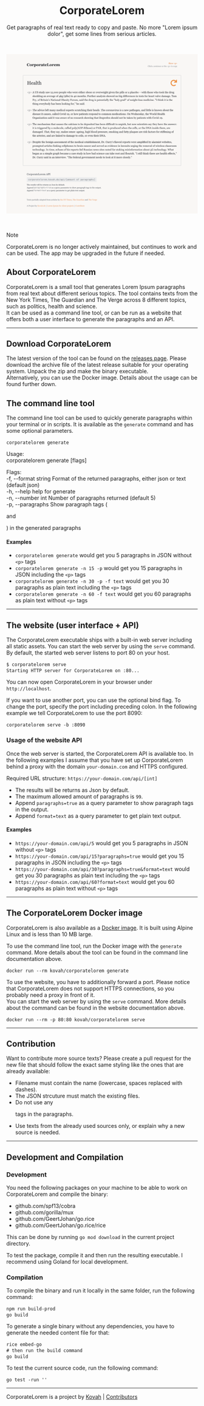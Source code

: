 <h1 align="center">CorporateLorem</h1>

<p align="center">Get paragraphs of real text ready to copy and paste. No more "Lorem ipsum dolor", get some lines from serious articles.</p>

<p>&nbsp;</p>

<img src="/preview.png" alt="CorporateLorem Preview">

<p>&nbsp;</p>

> [!NOTE]
> CorporateLorem is no longer actively maintained, but continues to work and can be used. The app may be upgraded in the future if needed.


## About CorporateLorem

CorporateLorem is a small tool that generates Lorem Ipsum paragraphs from real text about different serious topics.
The tool contains texts from the New York Times, The Guardian and The Verge across 8 different topics, such as 
politics, health and science.  
It can be used as a command line tool, or can be run as a website that offers both a user interface to generate the
paragraphs and an API.


---


## Download CorporateLorem

The latest version of the tool can be found on the [releases page](https://github.com/Kovah/CorporateLorem/releases).
Please download the archive file of the latest release suitable for your operating system. Unpack the zip and make the
binary executable.  
Alternatively, you can use the Docker image. Details about the usage can be found further down.


## The command line tool

The command line tool can be used to quickly generate paragraphs within your terminal or in scripts. It is available
as the `generate` command and has some optional parameters.

```
corporatelorem generate
```

Usage:  
  corporatelorem generate [flags]

Flags:  
  -f, --format string        Format of the returned paragraphs, either json or text (default json)  
  -h, --help                 help for generate  
  -n, --number int           Number of paragraphs returned (default 5)  
  -p, --paragraphs           Show paragraph tags (<p> and </p>) in the generated paragraphs


#### Examples

* `corporatelorem generate` would get you 5 paragraphs in JSON without `<p>` tags
* `corporatelorem generate -n 15 -p` would get you 15 paragraphs in JSON including the `<p>` tags
* `corporatelorem generate -n 30 -p -f text` would get you 30 paragraphs as plain text including the `<p>` tags
* `corporatelorem generate -n 60 -f text` would get you 60 paragraphs as plain text without `<p>` tags


---


## The website (user interface + API)

The CorporateLorem executable ships with a built-in web server including all static assets. You can start the web server by
using the `serve` command. By default, the started web server listens to port 80 on your host.

```
$ corporatelorem serve
Starting HTTP server for CorporateLorem on :80...
```

You can now open CorporateLorem in your browser under `http://localhost`.

If you want to use another port, you can use the optional bind flag. To change the port, specify the port including
preceding colon. In the following example we tell CorporateLorem to use the port 8090:

```
corporatelorem serve -b :8090
```


### Usage of the website API

Once the web server is started, the CorporateLorem API is available too. In the following examples I assume that you have set
up CorporateLorem behind a proxy with the domain `your-domain.com` and HTTPS configured.

Required URL structure:
`https://your-domain.com/api/[int]`

* The results will be returns as Json by default.
* The maximum allowed amount of paragraphs is `99`.
* Append `paragraphs=true` as a query parameter to show paragraph tags in the output.
* Append `format=text` as a query parameter to get plain text output.


#### Examples

* `https://your-domain.com/api/5` would get you 5 paragraphs in JSON without `<p>` tags
* `https://your-domain.com/api/15?paragraphs=true` would get you 15 paragraphs in JSON including the `<p>` tags
* `https://your-domain.com/api/30?paragraphs=true&format=text` would get you 30 paragraphs as plain text including the `<p>` tags
* `https://your-domain.com/api/60?format=text` would get you 60 paragraphs as plain text without `<p>` tags


---


## The CorporateLorem Docker image

CorporateLorem is also available as a [Docker image](https://hub.docker.com/r/kovah/corporatelorem). It is built using Alpine
Linux and is less than 10 MB large.

To use the command line tool, run the Docker image with the `generate` command. More details about the tool can be
found in the command line documentation above.

```
docker run --rm kovah/corporatelorem generate
```

To use the website, you have to additionally forward a port. Please notice that CorporateLorem does not support HTTPS
connections, so you probably need a proxy in front of it.  
You can start the web server by using the `serve` command. More details about the command can be found in the website 
documentation above.

```
docker run --rm -p 80:80 kovah/corporatelorem serve
```


---


## Contribution

Want to contribute more source texts? Please create a pull request for the new file that should follow the exact same 
styling like the ones that are already available:

* Filename must contain the name (lowercase, spaces replaced with dashes).
* The JSON strcuture must match the existing files.
* Do not use any <p> tags in the paragraphs.
* Use texts from the already used sources only, or explain why a new source is needed.


---


## Development and Compilation

### Development

You need the following packages on your machine to be able to work on CorporateLorem and compile the binary:

* github.com/spf13/cobra
* github.com/gorilla/mux
* github.com/GeertJohan/go.rice
* github.com/GeertJohan/go.rice/rice

This can be done by running `go mod download` in the current project directory.

To test the package, compile it and then run the resulting executable. I recommend using Goland
for local development. 


### Compilation

To compile the binary and run it locally in the same folder, run the following command:

```
npm run build-prod
go build
```

To generate a single binary without any dependencies, you have to generate the needed content file for that:
```
rice embed-go
# then run the build command
go build
```

To test the current source code, run the following command:
```
go test -run ''
```


---


CorporateLorem is a project by [Kovah](https://kovah.de) | [Contributors](https://github.com/Kovah/CorporateLorem/graphs/contributors)
